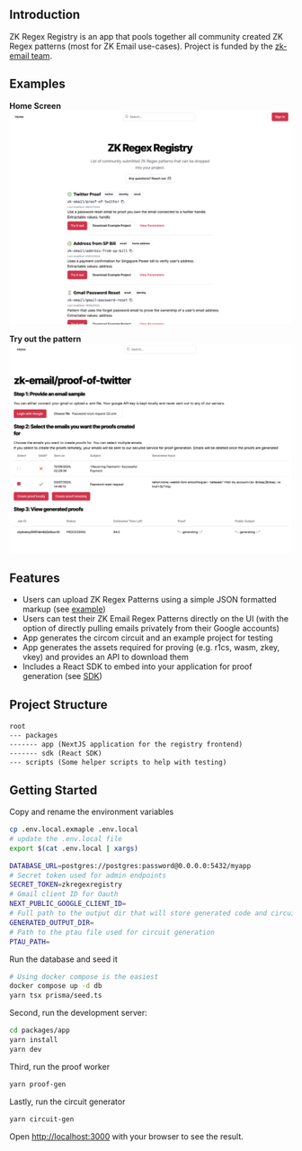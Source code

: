 ## Introduction

ZK Regex Registry is an app that pools together all community created ZK Regex patterns (most for ZK Email use-cases). Project is funded by the [zk-email team](https://github.com/zkemail).

## Examples

**Home Screen**
![home screen](./assets/main-page.png)

**Try out the pattern**
![try page](./assets/try-page.png)

## Features

- Users can upload ZK Regex Patterns using a simple JSON formatted markup (see [example](./assets/proof-of-twitter.json))
- Users can test their ZK Email Regex Patterns directly on the UI (with the option of directly pulling emails privately from their Google accounts)
- App generates the circom circuit and an example project for testing
- App generates the assets required for proving (e.g. r1cs, wasm, zkey, vkey) and provides an API to download them
- Includes a React SDK to embed into your application for proof generation (see [SDK](./packages/sdk))

## Project Structure

```
root
--- packages
------- app (NextJS application for the registry frontend)
------- sdk (React SDK)
--- scripts (Some helper scripts to help with testing)
```


## Getting Started

Copy and rename the environment variables
```bash
cp .env.local.exmaple .env.local
# update the .env.local file
export $(cat .env.local | xargs)
```

```bash
DATABASE_URL=postgres://postgres:password@0.0.0.0:5432/myapp
# Secret token used for admin endpoints
SECRET_TOKEN=zkregexregistry
# Gmail client ID for Oauth
NEXT_PUBLIC_GOOGLE_CLIENT_ID=
# Full path to the output dir that will store generated code and circuit
GENERATED_OUTPUT_DIR=
# Path to the ptau file used for circuit generation
PTAU_PATH=
```

Run the database and seed it

```bash
# Using docker compose is the easiest
docker compose up -d db
yarn tsx prisma/seed.ts
```

Second, run the development server:

```bash
cd packages/app
yarn install
yarn dev
```

Third, run the proof worker

```bash
yarn proof-gen
```

Lastly, run the circuit generator

```bash
yarn circuit-gen
```

Open [http://localhost:3000](http://localhost:3000) with your browser to see the result.


